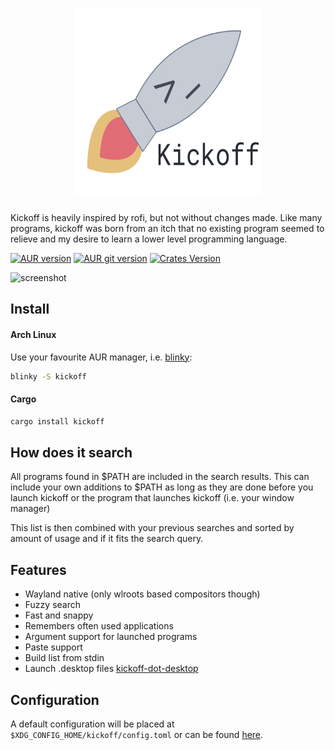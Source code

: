 <h1 align="center">
  <img src="assets/logo.svg" width="300" height="300" alt="logo">
</h1>

Kickoff is heavily inspired by rofi, but not without changes made.
Like many programs, kickoff was born from an itch that no existing program seemed to relieve and my desire to learn a lower level programming language.

[![AUR version](https://img.shields.io/aur/version/kickoff?label=kickoff&logo=arch-linux&style=for-the-badge)](https://aur.archlinux.org/packages/kickoff/)
[![AUR git version](https://img.shields.io/aur/version/kickoff-git?label=kickoff-git&logo=arch-linux&style=for-the-badge)](https://aur.archlinux.org/packages/kickoff-git/)
[![Crates Version](https://img.shields.io/crates/v/kickoff?style=for-the-badge)](https://crates.io/crates/kickoff)

![screenshot](assets/screenshot.png)

## Install

#### Arch Linux

Use your favourite AUR manager, i.e. [blinky](https://github.com/cherti/blinky/):

```bash
blinky -S kickoff
```

#### Cargo

```bash
cargo install kickoff
```

## How does it search

All programs found in $PATH are included in the search results.
This can include your own additions to $PATH as long as they
are done before you launch kickoff or the program that launches kickoff
(i.e. your window manager)

This list is then combined with your previous searches and sorted by amount of usage
and if it fits the search query.

## Features

- Wayland native (only wlroots based compositors though)
- Fuzzy search
- Fast and snappy
- Remembers often used applications
- Argument support for launched programs
- Paste support
- Build list from stdin
- Launch .desktop files [kickoff-dot-desktop](https://github.com/j0ru/kickoff-dot-desktop)

## Configuration

A default configuration will be placed at `$XDG_CONFIG_HOME/kickoff/config.toml`
or can be found [here](https://github.com/j0ru/kickoff/blob/main/assets/default_config.toml).